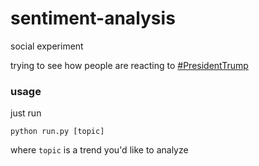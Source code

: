 # sentiment-analysis
social experiment  
  
trying to see how people are reacting to [#PresidentTrump](https://twitter.com/hashtag/PresidentTrump?f=tweets&vertical=default)  
  
### usage
just run 
```
python run.py [topic]
```
where `topic` is a trend you'd like to analyze
